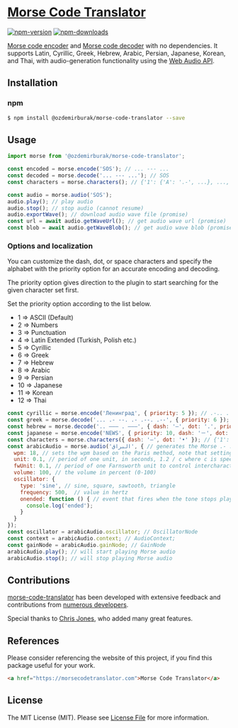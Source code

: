# [Morse Code Translator](https://morsecodetranslator.cc)

[![npm-version]][npm] [![npm-downloads]][npm]

[Morse code encoder](https://morsecodetranslator.cc) and [Morse code decoder](https://morsecodetranslator.cc) with no dependencies. It supports Latin, Cyrillic, Greek, Hebrew, Arabic,
Persian, Japanese, Korean, and Thai, with audio-generation functionality using the [Web Audio API](https://developer.mozilla.org/en-US/docs/Web/API/Web_Audio_API).

## Installation

### npm

```bash
$ npm install @ozdemirburak/morse-code-translator --save
```

## Usage

```js
import morse from '@ozdemirburak/morse-code-translator';

const encoded = morse.encode('SOS'); // ... --- ...
const decoded = morse.decode('... --- ...'); // SOS
const characters = morse.characters(); // {'1': {'A': '.-', ...}, ..., '11': {'ㄱ': '.-..', ...}}

const audio = morse.audio('SOS');
audio.play(); // play audio
audio.stop(); // stop audio (cannot resume)
audio.exportWave(); // download audio wave file (promise)
const url = await audio.getWaveUrl(); // get audio wave url (promise)
const blob = await audio.getWaveBlob(); // get audio wave blob (promise)
```

### Options and localization

You can customize the dash, dot, or space characters and specify the alphabet with the priority option for
an accurate encoding and decoding.

The priority option gives direction to the plugin to start searching for the given character set first.

Set the priority option according to the list below.

- 1 => ASCII (Default)
- 2 => Numbers
- 3 => Punctuation
- 4 => Latin Extended (Turkish, Polish etc.)
- 5 => Cyrillic
- 6 => Greek
- 7 => Hebrew
- 8 => Arabic
- 9 => Persian
- 10 => Japanese
- 11 => Korean
- 12 => Thai

```js
const cyrillic = morse.encode('Ленинград', { priority: 5 }); // .-.. . -. .. -. --. .-. .- -..
const greek = morse.decode('... .- --. .- .--. .--', { priority: 6 }); // ΣΑΓΑΠΩ
const hebrew = morse.decode('.. ––– . –––', { dash: '–', dot: '.', priority: 7 }); // יהוה
const japanese = morse.encode('NEWS', { priority: 10, dash: '－', dot: '・', separator: '　' }); // －・　・　・－－　・・・
const characters = morse.characters({ dash: '–', dot: '•' }); // {'1': {'A': '•–', ...}, ..., '11': {'ㄱ': '•–••', ...}}
const arabicAudio = morse.audio('البراق', { // generates the Morse .- .-.. -... .-. .- --.- then generates the audio from it
  wpm: 18, // sets the wpm based on the Paris method, note that setting this will override and set the unit and fwUnits accordingly
  unit: 0.1, // period of one unit, in seconds, 1.2 / c where c is speed of transmission, in words per minute
  fwUnit: 0.1, // period of one Farnsworth unit to control intercharacter and interword gaps
  volume: 100, // the volume in percent (0-100)
  oscillator: {
    type: 'sine', // sine, square, sawtooth, triangle
    frequency: 500,  // value in hertz
    onended: function () { // event that fires when the tone stops playing
      console.log('ended');
    }
  }
});
const oscillator = arabicAudio.oscillator; // OscillatorNode
const context = arabicAudio.context; // AudioContext;
const gainNode = arabicAudio.gainNode; // GainNode
arabicAudio.play(); // will start playing Morse audio
arabicAudio.stop(); // will stop playing Morse audio
```

## Contributions

[morse-code-translator](https://github.com/ozdemirburak/morse-code-translator) has been developed 
with extensive feedback and contributions from [numerous developers](https://github.com/ozdemirburak/morse-code-translator/graphs/contributors).

Special thanks to [Chris Jones](https://github.com/chris--jones), who added many great features.

## References

Please consider referencing the website of this project, if you find this package useful for your work.

```html
<a href="https://morsecodetranslator.com">Morse Code Translator</a>
```

## License

The MIT License (MIT). Please see [License File](LICENSE) for more information.

  [npm-version]: https://img.shields.io/npm/v/@ozdemirburak/morse-code-translator.svg?style=flat-square
  [npm-downloads]: https://img.shields.io/npm/dm/@ozdemirburak/morse-code-translator.svg?style=flat-square
  [npm]: https://www.npmjs.com/package/@ozdemirburak/morse-code-translator
